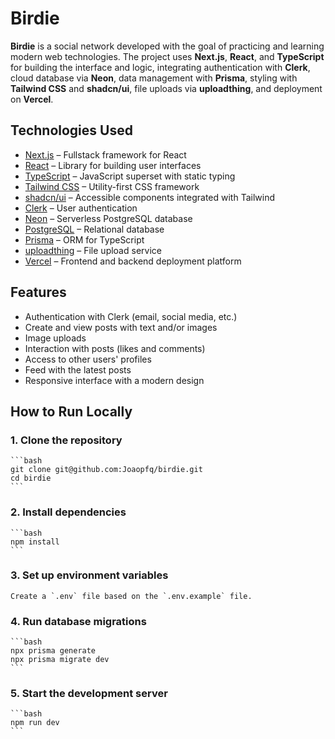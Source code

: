 # Birdie

**Birdie** is a social network developed with the goal of practicing and learning modern web technologies. The project uses **Next.js**, **React**, and **TypeScript** for building the interface and logic, integrating authentication with **Clerk**, cloud database via **Neon**, data management with **Prisma**, styling with **Tailwind CSS** and **shadcn/ui**, file uploads via **uploadthing**, and deployment on **Vercel**.

## Technologies Used
- [Next.js](https://nextjs.org/) – Fullstack framework for React
- [React](https://reactjs.org/) – Library for building user interfaces
- [TypeScript](https://www.typescriptlang.org/) – JavaScript superset with static typing
- [Tailwind CSS](https://tailwindcss.com/) – Utility-first CSS framework
- [shadcn/ui](https://ui.shadcn.dev/) – Accessible components integrated with Tailwind
- [Clerk](https://clerk.com/) – User authentication
- [Neon](https://neon.tech/) – Serverless PostgreSQL database
- [PostgreSQL](https://www.postgresql.org/) – Relational database
- [Prisma](https://www.prisma.io/) – ORM for TypeScript
- [uploadthing](https://uploadthing.com/) – File upload service
- [Vercel](https://vercel.com/) – Frontend and backend deployment platform

## Features
- Authentication with Clerk (email, social media, etc.)
- Create and view posts with text and/or images
- Image uploads
- Interaction with posts (likes and comments)
- Access to other users' profiles
- Feed with the latest posts
- Responsive interface with a modern design

## How to Run Locally

### 1. Clone the repository
    ```bash
    git clone git@github.com:Joaopfq/birdie.git
    cd birdie
    ```

### 2. Install dependencies
    ```bash
    npm install
    ```

### 3. Set up environment variables
    Create a `.env` file based on the `.env.example` file.

### 4. Run database migrations
    ```bash
    npx prisma generate
    npx prisma migrate dev
    ```

### 5. Start the development server
    ```bash
    npm run dev
    ```